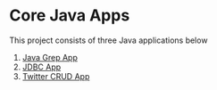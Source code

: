 # Core Java Apps
This project consists of three Java applications below

1. [Java Grep App](./grepreg)
2. [JDBC App](./jdbc)
3. [Twitter CRUD App](./twitter)
